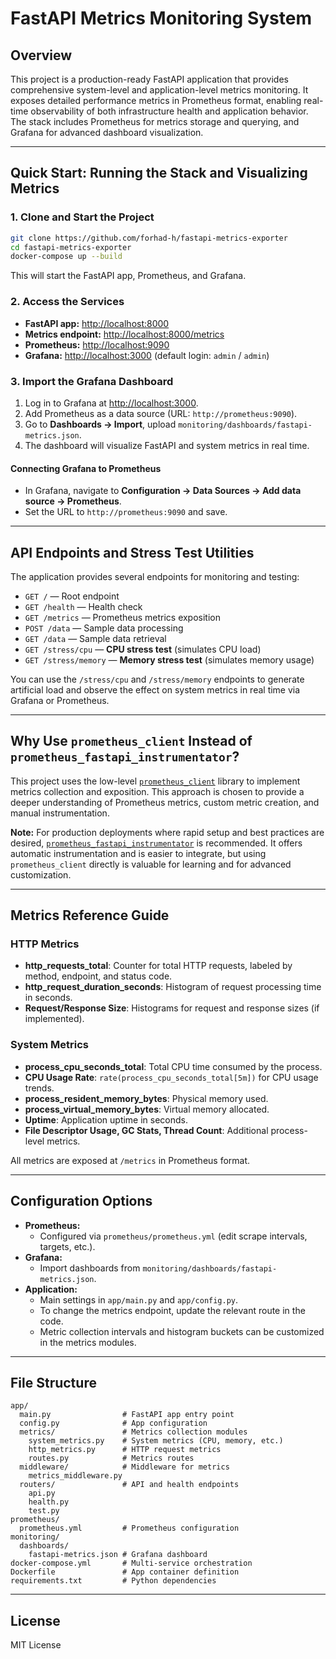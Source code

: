 # FastAPI Metrics Monitoring System

## Overview

This project is a production-ready FastAPI application that provides comprehensive system-level and application-level metrics monitoring. It exposes detailed performance metrics in Prometheus format, enabling real-time observability of both infrastructure health and application behavior. The stack includes Prometheus for metrics storage and querying, and Grafana for advanced dashboard visualization.

---

## Quick Start: Running the Stack and Visualizing Metrics

### 1. Clone and Start the Project

```bash
git clone https://github.com/forhad-h/fastapi-metrics-exporter
cd fastapi-metrics-exporter
docker-compose up --build
```

This will start the FastAPI app, Prometheus, and Grafana.

### 2. Access the Services

- **FastAPI app:** [http://localhost:8000](http://localhost:8000)
- **Metrics endpoint:** [http://localhost:8000/metrics](http://localhost:8000/metrics)
- **Prometheus:** [http://localhost:9090](http://localhost:9090)
- **Grafana:** [http://localhost:3000](http://localhost:3000) (default login: `admin` / `admin`)

### 3. Import the Grafana Dashboard

1. Log in to Grafana at [http://localhost:3000](http://localhost:3000).
2. Add Prometheus as a data source (URL: `http://prometheus:9090`).
3. Go to **Dashboards → Import**, upload `monitoring/dashboards/fastapi-metrics.json`.
4. The dashboard will visualize FastAPI and system metrics in real time.

#### Connecting Grafana to Prometheus
- In Grafana, navigate to **Configuration → Data Sources → Add data source → Prometheus**.
- Set the URL to `http://prometheus:9090` and save.

---

## API Endpoints and Stress Test Utilities

The application provides several endpoints for monitoring and testing:

- `GET /` — Root endpoint
- `GET /health` — Health check
- `GET /metrics` — Prometheus metrics exposition
- `POST /data` — Sample data processing
- `GET /data` — Sample data retrieval
- `GET /stress/cpu` — **CPU stress test** (simulates CPU load)
- `GET /stress/memory` — **Memory stress test** (simulates memory usage)

You can use the `/stress/cpu` and `/stress/memory` endpoints to generate artificial load and observe the effect on system metrics in real time via Grafana or Prometheus.

---

## Why Use `prometheus_client` Instead of `prometheus_fastapi_instrumentator`?

This project uses the low-level [`prometheus_client`](https://github.com/prometheus/client_python) library to implement metrics collection and exposition. This approach is chosen to provide a deeper understanding of Prometheus metrics, custom metric creation, and manual instrumentation. 

**Note:** For production deployments where rapid setup and best practices are desired, [`prometheus_fastapi_instrumentator`](https://github.com/trallard/prometheus-fastapi-instrumentator) is recommended. It offers automatic instrumentation and is easier to integrate, but using `prometheus_client` directly is valuable for learning and for advanced customization.

---

## Metrics Reference Guide

### HTTP Metrics
- **http_requests_total**: Counter for total HTTP requests, labeled by method, endpoint, and status code.
- **http_request_duration_seconds**: Histogram of request processing time in seconds.
- **Request/Response Size**: Histograms for request and response sizes (if implemented).

### System Metrics
- **process_cpu_seconds_total**: Total CPU time consumed by the process.
- **CPU Usage Rate**: `rate(process_cpu_seconds_total[5m])` for CPU usage trends.
- **process_resident_memory_bytes**: Physical memory used.
- **process_virtual_memory_bytes**: Virtual memory allocated.
- **Uptime**: Application uptime in seconds.
- **File Descriptor Usage, GC Stats, Thread Count**: Additional process-level metrics.

All metrics are exposed at `/metrics` in Prometheus format.

---

## Configuration Options

- **Prometheus:**
  - Configured via `prometheus/prometheus.yml` (edit scrape intervals, targets, etc.).
- **Grafana:**
  - Import dashboards from `monitoring/dashboards/fastapi-metrics.json`.
- **Application:**
  - Main settings in `app/main.py` and `app/config.py`.
  - To change the metrics endpoint, update the relevant route in the code.
  - Metric collection intervals and histogram buckets can be customized in the metrics modules.

---

## File Structure

```
app/
  main.py                # FastAPI app entry point
  config.py              # App configuration
  metrics/               # Metrics collection modules
    system_metrics.py    # System metrics (CPU, memory, etc.)
    http_metrics.py      # HTTP request metrics
    routes.py            # Metrics routes
  middleware/            # Middleware for metrics
    metrics_middleware.py
  routers/               # API and health endpoints
    api.py
    health.py
    test.py
prometheus/
  prometheus.yml         # Prometheus configuration
monitoring/
  dashboards/
    fastapi-metrics.json # Grafana dashboard
docker-compose.yml       # Multi-service orchestration
Dockerfile               # App container definition
requirements.txt         # Python dependencies
```

---

## License
MIT License
